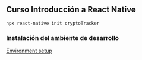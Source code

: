 ## Curso Introducción a React Native

```
npx react-native init cryptoTracker
```

### Instalación del ambiente de desarrollo

[Environment setup](https://reactnative.dev/docs/environment-setup)
